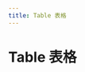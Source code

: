 ```yaml
---
title: Table 表格
---
```

# Table 表格 

<ClientOnly>
  <table-demo></table-demo>
</ClientOnly>

<table-attributes></table-attributes>
<table-column-attributes></table-column-attributes>